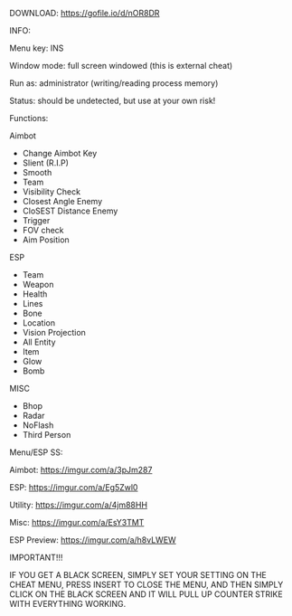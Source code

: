 DOWNLOAD: https://gofile.io/d/nOR8DR

INFO:

Menu key: INS

Window mode: full screen windowed (this is external cheat)

Run as: administrator (writing/reading process memory)

Status: should be undetected, but use at your own risk!

Functions:

Aimbot
- Change Aimbot Key
- Slient (R.I.P)
- Smooth
- Team
- Visibility Check
- Closest Angle Enemy
- CloSEST Distance Enemy
- Trigger
- FOV check
- Aim Position

ESP

- Team
- Weapon
- Health
- Lines
- Bone
- Location
- Vision Projection
- All Entity
- Item
- Glow
- Bomb

MISC

- Bhop
- Radar
- NoFlash
- Third Person

Menu/ESP SS:

Aimbot: https://imgur.com/a/3pJm287

ESP: https://imgur.com/a/Eg5Zwl0

Utility: https://imgur.com/a/4jm88HH

Misc: https://imgur.com/a/EsY3TMT

ESP Preview: https://imgur.com/a/h8vLWEW

IMPORTANT!!!

IF YOU GET A BLACK SCREEN, SIMPLY SET YOUR SETTING ON THE CHEAT MENU, PRESS INSERT TO CLOSE THE MENU, AND THEN SIMPLY CLICK ON THE BLACK SCREEN AND IT WILL PULL UP COUNTER STRIKE WITH EVERYTHING WORKING.
